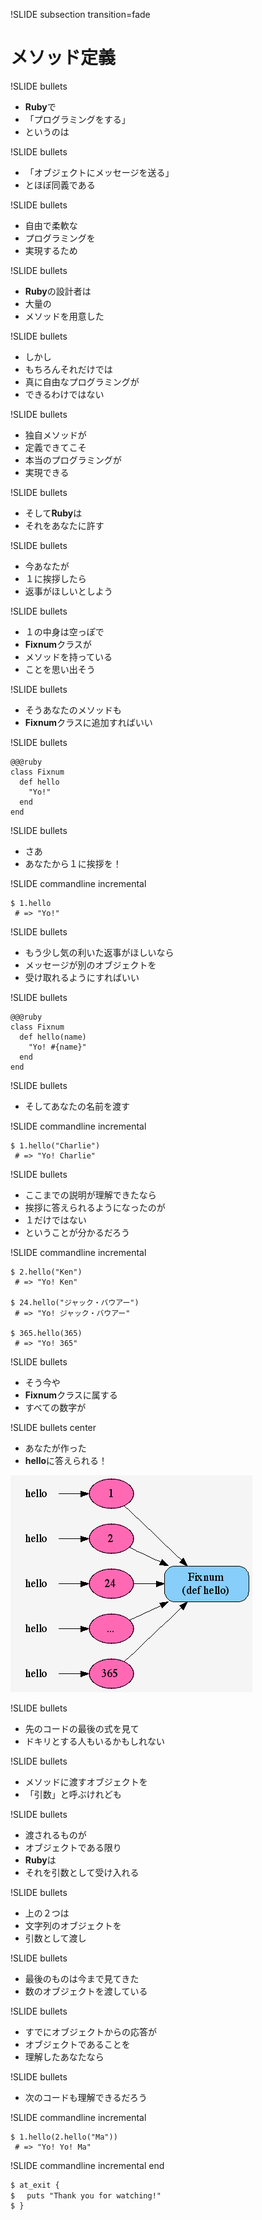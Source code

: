 !SLIDE subsection transition=fade
# メソッド定義

!SLIDE bullets
* <strong class='ruby'>Ruby</strong>で
* 「プログラミングをする」
* というのは

!SLIDE bullets
* 「オブジェクトにメッセージを送る」
* とほぼ同義である

!SLIDE bullets
* 自由で柔軟な
* プログラミングを
* 実現するため

!SLIDE bullets
* <strong class='ruby'>Ruby</strong>の設計者は
* 大量の
* メソッドを用意した

!SLIDE bullets
* しかし
* もちろんそれだけでは
* 真に自由なプログラミングが
* できるわけではない

!SLIDE bullets
* 独自メソッドが
* 定義できてこそ
* 本当のプログラミングが
* 実現できる

!SLIDE bullets
* そして<strong class='ruby'>Ruby</strong>は
* それをあなたに許す

!SLIDE bullets
* 今あなたが
* １に挨拶したら
* 返事がほしいとしよう

!SLIDE bullets
* １の中身は空っぽで
* <strong class='green'>Fixnum</strong>クラスが
* メソッドを持っている
* ことを思い出そう


!SLIDE bullets
* そうあなたのメソッドも
* <strong class='green'>Fixnum</strong>クラスに追加すればいい

!SLIDE bullets

    @@@ruby
    class Fixnum
      def hello
        "Yo!"
      end
    end

!SLIDE bullets
* さあ
* あなたから１に挨拶を！

!SLIDE commandline incremental

    $ 1.hello
     # => "Yo!"

!SLIDE bullets
* もう少し気の利いた返事がほしいなら
* メッセージが別のオブジェクトを
* 受け取れるようにすればいい

!SLIDE bullets

    @@@ruby
    class Fixnum
      def hello(name)
        "Yo! #{name}"
      end
    end

!SLIDE bullets
* そしてあなたの名前を渡す

!SLIDE commandline incremental

    $ 1.hello("Charlie")
     # => "Yo! Charlie"

!SLIDE bullets
* ここまでの説明が理解できたなら
* 挨拶に答えられるようになったのが
* １だけではない
* ということが分かるだろう

!SLIDE commandline incremental

    $ 2.hello("Ken")
     # => "Yo! Ken"

    $ 24.hello("ジャック・バウアー")
     # => "Yo! ジャック・バウアー"

    $ 365.hello(365)
     # => "Yo! 365"

!SLIDE bullets
* そう今や
* <strong class='green'>Fixnum</strong>クラスに属する
* すべての数字が

!SLIDE bullets center
* あなたが作った
* <strong class='orange'>hello</strong>に答えられる！


![method](img01.png)

!SLIDE bullets
* 先のコードの最後の式を見て
* ドキリとする人もいるかもしれない

!SLIDE bullets
* メソッドに渡すオブジェクトを
* 「引数」と呼ぶけれども

!SLIDE bullets
* 渡されるものが
* オブジェクトである限り
* <strong class='ruby'>Ruby</strong>は
* それを引数として受け入れる

!SLIDE bullets
* 上の２つは
* 文字列のオブジェクトを
* 引数として渡し

!SLIDE bullets
* 最後のものは今まで見てきた
* 数のオブジェクトを渡している

!SLIDE bullets
* すでにオブジェクトからの応答が
* オブジェクトであることを
* 理解したあなたなら

!SLIDE bullets
* 次のコードも理解できるだろう

!SLIDE commandline incremental

    $ 1.hello(2.hello("Ma"))
     # => "Yo! Yo! Ma"


!SLIDE commandline incremental end

    $ at_exit {
    $ 　puts "Thank you for watching!"
    $ }

